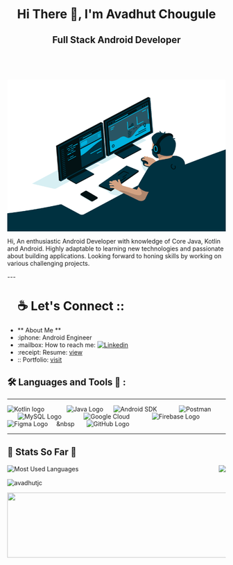<h1 <b align="center">Hi There 👋, I'm Avadhut Chougule </b> </h1>
<h2 <b align="center" > Full Stack Android Developer </b> </h2>

</a>

</a>

<p><a target="_blank" rel="noopener noreferrer" href="https://camo.githubusercontent.com/46b87402481e58a98efeca5ca5b0f447133867e09a99673d6217da634cf9bee5/68747470733a2f2f76697369746f722d62616467652e676c697463682e6d652f62616467653f706167655f69643d6c7563696665726e6970756e32322e6c7563696665726e6970756e3232"><img src="https://camo.githubusercontent.com/46b87402481e58a98efeca5ca5b0f447133867e09a99673d6217da634cf9bee5/68747470733a2f2f76697369746f722d62616467652e676c697463682e6d652f62616467653f706167655f69643d6c7563696665726e6970756e32322e6c7563696665726e6970756e3232" alt="" data-canonical-src="https://visitor-badge.glitch.me/badge?page_id=lucifernipun22.lucifernipun22" style="max-width: 100%;"></a></p>
<br>

 <p><a target="_blank" rel="noopener noreferrer" href="https://github.com/lucifernipun22/lucifernipun22/blob/main/code.gif?raw=true"><img align="center" alt="GIF" src="https://github.com/lucifernipun22/lucifernipun22/raw/main/code.gif?raw=true" width="1000" height="350" style="max-width: 100%;"></a>
</p>


<p>Hi, An enthusiastic Android Developer with knowledge of Core
Java, Kotlin and Android. Highly adaptable to learning new technologies and
passionate about building applications. Looking forward to honing skills by working on
various challenging projects.</p>
---
<ul>
 
 
<h1 align="left">☕ Let's Connect :: </h1>
<p align="center">
 
<li> ** About Me ** </li>
 
<li>:iphone: Android Engineer </li>
<li><g-emoji class="g-emoji" alias="mailbox" fallback-src="https://github.githubassets.com/images/icons/emoji/unicode/1f4eb.png">:mailbox:</g-emoji> How to reach me:
 <a href="https://www.linkedin.com/in/avadhutjc/" rel="nofollow"><img src="https://cdn.worldvectorlogo.com/logos/linkedin-icon-2.svg" alt="Linkedin" width="13" height="13"/></a></li>
 <li>:receipt: Resume: <a href="https://drive.google.com/file/d/1nIT25uU3xTR0NOuETSFygPdtjj8sPWyq/view?usp=sharing">view</a></li>
  
  <li>:: Portfolio: <a href="https://avadhutjc.dorik.io/">visit</a></li>
 
<!--  
<li>:: Play Store: <a href="https://play.google.com/store/apps/details?id=com.ramotion.showroom"></a></li>
<img src="https://raw.githubusercontent.com/Ramotion/react-native-circle-menu/master/google_play@2x.png" width="60" height="13">
 view</> -->
 
</ul>

<h2 align="left">🛠 Languages and Tools 🧰 :</h2>

---

<img src="https://cdn.worldvectorlogo.com/logos/kotlin-1.svg" alt="Kotlin logo" width="43" height="43"/> &nbsp;&nbsp;&nbsp;&nbsp;&nbsp; &nbsp;&nbsp;&nbsp;&nbsp;&nbsp;
<img src="https://cdn4.iconfinder.com/data/icons/logos-and-brands/512/181_Java_logo_logos-512.png" alt="Java Logo" width="50" height="50"/>&nbsp;&nbsp;&nbsp;&nbsp;&nbsp; 
<img src="https://cdn1.iconfinder.com/data/icons/logotypes/32/android-512.png" alt="Android SDK" width="50" height="50"/> &nbsp;&nbsp;&nbsp;&nbsp;&nbsp; &nbsp;&nbsp;&nbsp;&nbsp;&nbsp;
<img src="https://cdn.worldvectorlogo.com/logos/postman.svg" alt="Postman" width="50" height="50"/> &nbsp;&nbsp;&nbsp;&nbsp;&nbsp;  &nbsp;&nbsp;&nbsp;&nbsp;&nbsp;
<img src="https://cdn.worldvectorlogo.com/logos/mysql-6.svg" alt="MySQL Logo" width="50" height="50"/> &nbsp;&nbsp;&nbsp;&nbsp;&nbsp; &nbsp;&nbsp;&nbsp;&nbsp;&nbsp;
<img src="https://www.vectorlogo.zone/logos/google_cloud/google_cloud-icon.svg" alt="Google Cloud" width="50" height="50"/> &nbsp;&nbsp;&nbsp;&nbsp;&nbsp; &nbsp;&nbsp;&nbsp;&nbsp;&nbsp;
<img src="https://cdn.worldvectorlogo.com/logos/firebase-1.svg" alt="Firebase Logo" width="50" height="50"/>  &nbsp;&nbsp;&nbsp;&nbsp;&nbsp; &nbsp;&nbsp;&nbsp;&nbsp;&nbsp;
<img src="https://cdn.worldvectorlogo.com/logos/figma-1.svg" alt="Figma Logo" width="50" height="50"/> &nbsp;&nbsp;&nbsp;&nbsp;&nbsp &nbsp;&nbsp;&nbsp;&nbsp;&nbsp;
<img src="https://cdn.worldvectorlogo.com/logos/git-icon.svg" alt="GitHub Logo" width="50" height="50"/>  &nbsp;&nbsp;&nbsp;&nbsp;&nbsp; &nbsp;&nbsp;&nbsp;&nbsp;&nbsp;

---
<h2 align="left">👷 Stats So Far 👷 </h2>

<img src="https://github-readme-stats.vercel.app/api?username=avadhutjc&show_icons=true&theme=chartreuse-dark" align="right"/>

![Most Used Languages](https://github-readme-stats.vercel.app/api/top-langs/?username=avadhutjc&theme=chartreuse-dark)


<img src="https://github-readme-streak-stats.herokuapp.com/?user=avadhutjc&" alt="avadhutjc" align="center" width="1000"/>

<p align="center">
  <img  src="https://raw.githubusercontent.com/Trilokia/Trilokia/379277808c61ef204768a61bbc5d25bc7798ccf1/bottom_header.svg" width="1000"  height="150" />
  </p>
  

